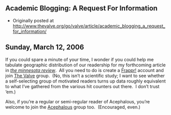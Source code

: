 ## Academic Blogging: A Request For Information

 * Originally posted at http://www.thevalve.org/go/valve/article/academic_blogging_a_request_for_information/

##  Sunday, March 12, 2006 

If you could spare a minute of your time, I wonder if you could help me tabulate geographic distribution of our readership for my forthcoming article in [_the minnesota review_](http://www.theminnesotareview.org/).  All you need to do is create a [Frappr!](http://www.frappr.com) account and join [The Valve](http://www.frappr.com/thevalve) group.  (No, this isn’t a scientific study; I want to see whether a self-selecting group of motivated readers turns up data roughly equivalent to what I’ve gathered from the various hit counters out there.  I don’t trust ‘em.)

Also, if you’re a regular or semi-regular reader of Acephalous, you’re welcome to join the [Acephalous](http://www.frappr.com/acephalous) group too.  (Encouraged, even.)

